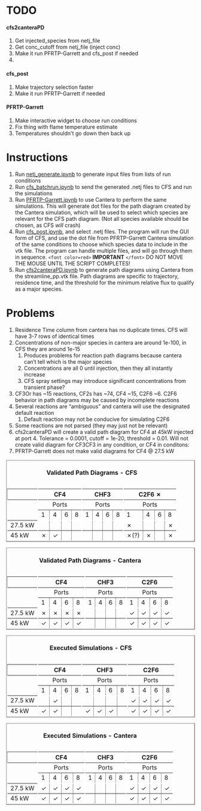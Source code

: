 # TODO

<h4>cfs2canteraPD</h4>

1. Get injected_species from netj_file
2. Get conc_cutoff from netj_file (inject conc)
3. Make it run PFRTP-Garrett and cfs_post if needed
4. 

<h4>cfs_post</h4>

1. Make trajectory selection faster
2. Make it run PFRTP-Garrett if needed

<h4>PFRTP-Garrett</h4>

1. Make interactive widget to choose run conditions
2. Fix thing with flame temperature estimate
3. Temperatures shouldn't go down then back up

# Instructions

1. Run [netj_generate.ipynb](netj_generate.ipynb "netj_generate.ipynb") to generate input files from lists of run conditions
2. Run [cfs_batchrun.ipynb](cfs_batchrun.ipynb) to send the generated .netj files to CFS and run the simulations
3. Run [PFRTP-Garrett.ipynb](PFRTP-Garrett.ipynb) to use Cantera to perform the same simulations. This will generate dot files for the path diagram created by the Cantera simulation, which will be used to select which species are relevant for the CFS path diagram. (Not all species available should be chosen, as CFS *will* crash)
4. Run [cfs_post.ipynb](cfs_post.ipynb), and select .netj files. The program will run the GUI form of CFS, and use the dot file from PFRTP-Garrett Cantera simulation of the same conditions to choose which species data to include in the vtk file. The program can handle multiple files, and will go through them in sequence. `<font color=red>` **IMPORTANT** `</font>` DO NOT MOVE THE MOUSE UNTIL THE SCRIPT COMPLETES!
5. Run [cfs2canteraPD.ipynb](cfs2canteraPD.ipynb) to generate path diagrams using Cantera from the streamline_pp.vtk file. Path diagrams are specific to trajectory, residence time, and the threshold for the minimum relative flux to qualify as a major species.

# Problems

1. Residence Time column from cantera has no duplicate times. CFS will have 3-7 rows of identical times
2. Concentrations of non-major species in cantera are around 1e-100, in CFS they are around 1e-15
   1. Produces problems for reaction path diagrams because cantera can’t tell which is the major species
   2. Concentrations are all 0 until injection, then they all instantly increase
   3. CFS spray settings may introduce significant concentrations from transient phase?
3. CF3Or has ~15 reactions, CF2s has ~74, CF4 ~15, C2F6 ~6. C2F6 behavior in path diagrams may be caused by incomplete reactions
4. Several reactions are “ambiguous” and cantera will use the designated default reaction
   1. Default reaction may not be conducive for simulating C2F6
5. Some reactions are not parsed (they may just not be relevant)
6. cfs2canteraPD will create a valid path diagram for CF4 at 45kW injected at port 4. Tolerance = 0.0001, cutoff = 1e-20, threshold = 0.01. Will not create valid diagram for CF3CF3 in any condition, or CF4 in conditons:
7. PFRTP-Garrett does not make valid diagrams for CF4 @ 27.5 kW

<table border="1">
<caption><h4>Validated Path Diagrams - CFS</h4></caption>
<thead>
  <tr><!-- headers -->
    <th ></th>
    <th colspan="4" style="border-right: 2px solid white; border-left: 2px solid white; text-align: center">CF4</th>
    <th colspan="4" style="border-right: 2px solid white; text-align: center">CHF3</th>
    <th colspan="4" style="border-right: 2px solid white; text-align: center">C2F6 ✗</th>
  </tr>
</thead>
  <tr>
    <td rowspan="2" style="border-right: 2px solid white; border-left: 2px solid white;"></td>
    <td colspan="4" style="border-right: 2px solid white; text-align: center">Ports</td>
    <td colspan="4" style="border-right: 2px solid white; text-align: center">Ports</td>
    <td colspan="4" style="border-right: 2px solid white; text-align: center">Ports</td>
  </tr>
  <tr>
    <td style="border-bottom: 2px solid white;">1</td>
    <td style="border-bottom: 2px solid white;">4</td>
    <td style="border-bottom: 2px solid white;">6</td>
    <td style="border-right: 2px solid white;border-bottom: 2px solid white;">8</td>
    <td style="border-bottom: 2px solid white;">1</td>
    <td style="border-bottom: 2px solid white;">4</td>
    <td style="border-bottom: 2px solid white;">6</td>
    <td style="border-right: 2px solid white;border-bottom: 2px solid white;">8</td>
    <td style="border-bottom: 2px solid white;">1</td>
    <td style="border-bottom: 2px solid white;">4</td>
    <td style="border-bottom: 2px solid white;">6</td>
    <td style="border-right: 2px solid white;border-bottom: 2px solid white;">8</td>
  </tr>
  <tr>
    <td style="border-right: 2px solid white; border-left: 2px solid white;">27.5 kW</td>
    <td colspan="1">    </td> <!-- CF4 1-->
    <td colspan="1">    </td> <!-- CF4 4-->
    <td colspan="1">    </td> <!-- CF4 6-->
    <td colspan="1"  style="border-right: 2px solid white;">      </td> <!-- CF4 8-->
    <td colspan="1">    </td><!-- CHF3 1-->
    <td colspan="1">    </td><!-- CHF3 4-->
    <td colspan="1">    </td><!-- CHF3 6-->
    <td colspan="1" style="border-right: 2px solid white;">    </td><!-- CHF3 8-->
    <td colspan="1">  ✗  </td><!-- C2F6 1-->
    <td colspan="1">    </td><!-- C2F6 4-->
    <td colspan="1">    </td><!-- C2F6 6-->
    <td colspan="1" style="border-right: 2px solid white;"> ✗   </td><!-- C2F6 8-->
  </tr>
  <tr>
    <td style="border-right: 2px solid white; border-left: 2px solid white; border-bottom: 2px solid white;">45 kW</td>
    <td colspan="1" style="border-bottom: 2px solid white;">   ✗   </td><!-- CF4 1-->
    <td colspan="1" style="border-bottom: 2px solid white;">   ✓   </td><!-- CF4 4-->
    <td colspan="1" style="border-bottom: 2px solid white;">      </td><!-- CF4 6-->
    <td colspan="1" style="border-right: 2px solid white; border-bottom: 2px solid white;">     </td> <!-- CF4 8-->
    <td colspan="1" style="border-bottom: 2px solid white;">      </td><!-- CHF3 1-->
    <td colspan="1" style="border-bottom: 2px solid white;">      </td><!-- CHF3 4-->
    <td colspan="1" style="border-bottom: 2px solid white;">      </td><!-- CHF3 6-->
    <td colspan="1" style="border-right: 2px solid white; border-bottom: 2px solid white;" >    </td> <!-- CHF3 8-->
    <td colspan="1" style="border-bottom: 2px solid white;">   ✗(?)   </td><!-- C2F6 1-->
    <td colspan="1" style="border-bottom: 2px solid white;">  ✗    </td><!-- C2F6 4-->
    <td colspan="1" style="border-bottom: 2px solid white;">      </td><!-- C2F6 6-->
    <td colspan="1" style="border-right: 2px solid white; border-bottom: 2px solid white;">   ✗  </td> <!-- C2F6 8-->
  </tr>
</table>

<table border="1">
<caption><h4>Validated Path Diagrams - Cantera</h4></caption>
<thead>
  <tr><!-- headers -->
    <th ></th>
    <th colspan="4" style="border-right: 2px solid white; border-left: 2px solid white; text-align: center">CF4</th>
    <th colspan="4" style="border-right: 2px solid white; text-align: center">CHF3</th>
    <th colspan="4" style="border-right: 2px solid white; text-align: center">C2F6</th>
  </tr>
</thead>
  <tr>
    <td rowspan="2" style="border-right: 2px solid white; border-left: 2px solid white;"></td>
    <td colspan="4" style="border-right: 2px solid white; text-align: center">Ports</td>
    <td colspan="4" style="border-right: 2px solid white; text-align: center">Ports</td>
    <td colspan="4" style="border-right: 2px solid white; text-align: center">Ports</td>
  </tr>
  <tr>
    <td style="border-bottom: 2px solid white;">1</td>
    <td style="border-bottom: 2px solid white;">4</td>
    <td style="border-bottom: 2px solid white;">6</td>
    <td style="border-right: 2px solid white;border-bottom: 2px solid white;">8</td>
    <td style="border-bottom: 2px solid white;">1</td>
    <td style="border-bottom: 2px solid white;">4</td>
    <td style="border-bottom: 2px solid white;">6</td>
    <td style="border-right: 2px solid white;border-bottom: 2px solid white;">8</td>
    <td style="border-bottom: 2px solid white;">1</td>
    <td style="border-bottom: 2px solid white;">4</td>
    <td style="border-bottom: 2px solid white;">6</td>
    <td style="border-right: 2px solid white;border-bottom: 2px solid white;">8</td>
  </tr>
  <tr>
    <td style="border-right: 2px solid white; border-left: 2px solid white;">27.5 kW</td>
    <td colspan="1"> ✗   </td> <!-- CF4 1-->
    <td colspan="1">  ✗  </td> <!-- CF4 4-->
    <td colspan="1">  ✗  </td> <!-- CF4 6-->
    <td colspan="1"  style="border-right: 2px solid white;">  ✗    </td> <!-- CF4 8-->
    <td colspan="1">    </td><!-- CHF3 1-->
    <td colspan="1">    </td><!-- CHF3 4-->
    <td colspan="1">    </td><!-- CHF3 6-->
    <td colspan="1" style="border-right: 2px solid white;">    </td><!-- CHF3 8-->
    <td colspan="1">  ✓  </td><!-- C2F6 1-->
    <td colspan="1">   ✓ </td><!-- C2F6 4-->
    <td colspan="1">  ✓  </td><!-- C2F6 6-->
    <td colspan="1" style="border-right: 2px solid white;">  ✓  </td><!-- C2F6 8-->
  </tr>
  <tr>
    <td style="border-right: 2px solid white; border-left: 2px solid white; border-bottom: 2px solid white;">45 kW</td>
    <td colspan="1" style="border-bottom: 2px solid white;"> ✓     </td><!-- CF4 1-->
    <td colspan="1" style="border-bottom: 2px solid white;"> ✓     </td><!-- CF4 4-->
    <td colspan="1" style="border-bottom: 2px solid white;">  ✓    </td><!-- CF4 6-->
    <td colspan="1" style="border-right: 2px solid white; border-bottom: 2px solid white;">  ✓   </td> <!-- CF4 8-->
    <td colspan="1" style="border-bottom: 2px solid white;">      </td><!-- CHF3 1-->
    <td colspan="1" style="border-bottom: 2px solid white;">      </td><!-- CHF3 4-->
    <td colspan="1" style="border-bottom: 2px solid white;">      </td><!-- CHF3 6-->
    <td colspan="1" style="border-right: 2px solid white; border-bottom: 2px solid white;" >    </td> <!-- CHF3 8-->
    <td colspan="1" style="border-bottom: 2px solid white;">  ✓    </td><!-- C2F6 1-->
    <td colspan="1" style="border-bottom: 2px solid white;">   ✓   </td><!-- C2F6 4-->
    <td colspan="1" style="border-bottom: 2px solid white;">   ✓   </td><!-- C2F6 6-->
    <td colspan="1" style="border-right: 2px solid white; border-bottom: 2px solid white;"> ✓    </td> <!-- C2F6 8-->
  </tr>
</table>

<table border='1'>
<caption><h4>Executed Simulations - CFS</h4></caption>
<thead>
<tr><!-- headers -->
<th ></th>
<th colspan='4' style='border-right: 2px solid white; border-left: 2px solid white; text-align: center'>CF4</th>
<th colspan='4' style='border-right: 2px solid white; text-align: center'>CHF3</th>
<th colspan='4' style='border-right: 2px solid white; text-align: center'>C2F6</th>
</tr>
</thead>
<tr>
<td rowspan='2' style='border-right: 2px solid white; border-left: 2px solid white;'></td>
<td colspan='4' style='border-right: 2px solid white; text-align: center'>Ports</td>
<td colspan='4' style='border-right: 2px solid white; text-align: center'>Ports</td>
<td colspan='4' style='border-right: 2px solid white; text-align: center'>Ports</td>
</tr>
<tr>
<td style='border-bottom: 2px solid white;'>1</td>
<td style='border-bottom: 2px solid white;'>4</td>
<td style='border-bottom: 2px solid white;'>6</td>
<td style='border-right: 2px solid white;border-bottom: 2px solid white;'>8</td>
<td style='border-bottom: 2px solid white;'>1</td>
<td style='border-bottom: 2px solid white;'>4</td>
<td style='border-bottom: 2px solid white;'>6</td>
<td style='border-right: 2px solid white;border-bottom: 2px solid white;'>8</td>
<td style='border-bottom: 2px solid white;'>1</td>
<td style='border-bottom: 2px solid white;'>4</td>
<td style='border-bottom: 2px solid white;'>6</td>
<td style='border-right: 2px solid white;border-bottom: 2px solid white;'>8</td>
</tr>
<tr>
<td style='border-right: 2px solid white; border-left: 2px solid white;'>27.5 kW</td>
<td colspan='1'>    </td><!-- CF4 1-->
<td colspan='1'>  ✓  </td><!-- CF4 4-->
<td colspan='1'>    </td><!-- CF4 6-->
<td colspan='1'  style='border-right: 2px solid white;'>      </td><!-- CF4 8-->
<td colspan='1'>    </td><!-- CHF3 1-->
<td colspan='1'>    </td><!-- CHF3 4-->
<td colspan='1'>    </td><!-- CHF3 6-->
<td colspan='1' style='border-right: 2px solid white;'>    </td><!-- CHF3 8-->
<td colspan='1'>  ✓  </td><!-- C2F6 1-->
<td colspan='1'>  ✓  </td><!-- C2F6 4-->
<td colspan='1'>   ✓ </td><!-- C2F6 6-->
<td colspan='1' style='border-right: 2px solid white;'>  ✓  </td><!-- C2F6 8-->
</tr>
<tr>
<td style='border-right: 2px solid white; border-left: 2px solid white; border-bottom: 2px solid white;'>45 kW</td>
<td colspan='1' style='border-bottom: 2px solid white;'>  ✓    </td><!-- CF4 1-->
<td colspan='1' style='border-bottom: 2px solid white;'>  ✓    </td><!-- CF4 4-->
<td colspan='1' style='border-bottom: 2px solid white;'>      </td><!-- CF4 6-->
<td colspan='1' style='border-right: 2px solid white; border-bottom: 2px solid white;'>     </td><!-- CF4 8-->
<td colspan='1' style='border-bottom: 2px solid white;'>  ✓    </td><!-- CHF3 1-->
<td colspan='1' style='border-bottom: 2px solid white;'> ✓     </td><!-- CHF3 4-->
<td colspan='1' style='border-bottom: 2px solid white;'>   ✓   </td><!-- CHF3 6-->
<td colspan='1' style='border-right: 2px solid white; border-bottom: 2px solid white;' >    </td><!-- CHF3 8-->
<td colspan='1' style='border-bottom: 2px solid white;'> ✓     </td><!-- C2F6 1-->
<td colspan='1' style='border-bottom: 2px solid white;'>  ✓    </td><!-- C2F6 4-->
<td colspan='1' style='border-bottom: 2px solid white;'>   ✓   </td><!-- C2F6 6-->
<td colspan='1' style='border-right: 2px solid white; border-bottom: 2px solid white;'>  ✓   </td><!-- C2F6 8-->
</tr>
</table>

<table border='1'>
<caption><h4>Executed Simulations - Cantera</h4></caption>
<thead>
<tr><!-- headers -->
<th ></th>
<th colspan='4' style='border-right: 2px solid white; border-left: 2px solid white; text-align: center'>CF4</th>
<th colspan='4' style='border-right: 2px solid white; text-align: center'>CHF3</th>
<th colspan='4' style='border-right: 2px solid white; text-align: center'>C2F6</th>
</tr>
</thead>
<tr>
<td rowspan='2' style='border-right: 2px solid white; border-left: 2px solid white;'></td>
<td colspan='4' style='border-right: 2px solid white; text-align: center'>Ports</td>
<td colspan='4' style='border-right: 2px solid white; text-align: center'>Ports</td>
<td colspan='4' style='border-right: 2px solid white; text-align: center'>Ports</td>
</tr>
<tr>
<td style='border-bottom: 2px solid white;'>1</td>
<td style='border-bottom: 2px solid white;'>4</td>
<td style='border-bottom: 2px solid white;'>6</td>
<td style='border-right: 2px solid white;border-bottom: 2px solid white;'>8</td>
<td style='border-bottom: 2px solid white;'>1</td>
<td style='border-bottom: 2px solid white;'>4</td>
<td style='border-bottom: 2px solid white;'>6</td>
<td style='border-right: 2px solid white;border-bottom: 2px solid white;'>8</td>
<td style='border-bottom: 2px solid white;'>1</td>
<td style='border-bottom: 2px solid white;'>4</td>
<td style='border-bottom: 2px solid white;'>6</td>
<td style='border-right: 2px solid white;border-bottom: 2px solid white;'>8</td>
</tr>
<tr>
<td style='border-right: 2px solid white; border-left: 2px solid white;'>27.5 kW</td>
<td colspan='1'>  ✓  </td><!-- CF4 1-->
<td colspan='1'>  ✓  </td><!-- CF4 4-->
<td colspan='1'>  ✓  </td><!-- CF4 6-->
<td colspan='1'  style='border-right: 2px solid white;'>   ✓   </td><!-- CF4 8-->
<td colspan='1'>    </td><!-- CHF3 1-->
<td colspan='1'>    </td><!-- CHF3 4-->
<td colspan='1'>    </td><!-- CHF3 6-->
<td colspan='1' style='border-right: 2px solid white;'>    </td><!-- CHF3 8-->
<td colspan='1'> ✓   </td><!-- C2F6 1-->
<td colspan='1'>  ✓  </td><!-- C2F6 4-->
<td colspan='1'> ✓   </td><!-- C2F6 6-->
<td colspan='1' style='border-right: 2px solid white;'>  ✓  </td><!-- C2F6 8-->
</tr>
<tr>
<td style='border-right: 2px solid white; border-left: 2px solid white; border-bottom: 2px solid white;'>45 kW</td>
<td colspan='1' style='border-bottom: 2px solid white;'>   ✓   </td><!-- CF4 1-->
<td colspan='1' style='border-bottom: 2px solid white;'>   ✓   </td><!-- CF4 4-->
<td colspan='1' style='border-bottom: 2px solid white;'>  ✓    </td><!-- CF4 6-->
<td colspan='1' style='border-right: 2px solid white; border-bottom: 2px solid white;'>  ✓   </td><!-- CF4 8-->
<td colspan='1' style='border-bottom: 2px solid white;'>      </td><!-- CHF3 1-->
<td colspan='1' style='border-bottom: 2px solid white;'>      </td><!-- CHF3 4-->
<td colspan='1' style='border-bottom: 2px solid white;'>      </td><!-- CHF3 6-->
<td colspan='1' style='border-right: 2px solid white; border-bottom: 2px solid white;' >    </td><!-- CHF3 8-->
<td colspan='1' style='border-bottom: 2px solid white;'>   ✓   </td><!-- C2F6 1-->
<td colspan='1' style='border-bottom: 2px solid white;'>   ✓   </td><!-- C2F6 4-->
<td colspan='1' style='border-bottom: 2px solid white;'>   ✓   </td><!-- C2F6 6-->
<td colspan='1' style='border-right: 2px solid white; border-bottom: 2px solid white;'>  ✓   </td><!-- C2F6 8-->
</tr>
</table>
